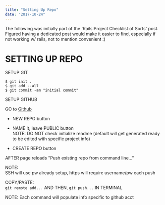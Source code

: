 ```yaml
---
title: "Setting Up Repo"
date: "2017-10-24"
---
```


The following was initially part of the 'Rails Project Checklist of Sorts' post. Figured having a dedicated post would make it easier to find, especially if not working w/ rails, not to mention convenient :)

# SETTING UP REPO

SETUP GIT

`$ git init .`  
 `$ git add --all`  
 `$ git commit -am "initial commit"`

SETUP GITHUB

GO to [Github](https://github.com)

- NEW REPO button

- NAME it, leave PUBLIC button  
  NOTE: DO NOT check initialize readme (default will get generated ready to be edited with specific project info)

- CREATE REPO button

AFTER page reloads
"Push existing repo from command line..."

NOTE:  
SSH will use pw already setup, https will require username/pw each push

COPY/PASTE:  
`git remote add...` AND THEN, `git push...` IN TERMINAL

NOTE: Each command will populate info specific to github acct
